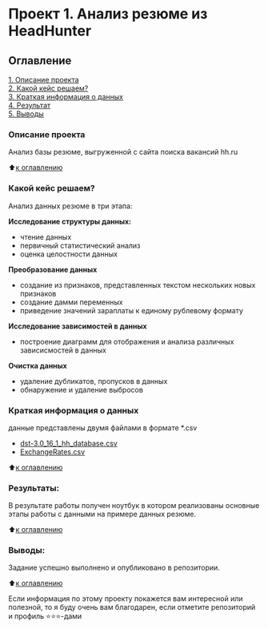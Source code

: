 # Проект 1. Анализ резюме из HeadHunter

## Оглавление  
[1. Описание проекта](https://github.com/alzmej/sf_data_science/tree/main/Project_1/README.md#Описание-проекта)  
[2. Какой кейс решаем?](https://github.com/alzmej/sf_data_science/tree/main/Project_1/README.md#Какой-кейс-решаем)  
[3. Краткая информация о данных](https://github.com/alzmej/sf_data_science/tree/main/Project_1/README.md#Краткая-информация-о-данных)  
[4. Результат](https://github.com/alzmej/sf_data_science/tree/main/Project_1/README.md#Результат)    
[5. Выводы](https://github.com/alzmej/sf_data_science/tree/main/Project_1/README.md#Выводы) 

### Описание проекта    
Анализ базы резюме, выгруженной с сайта поиска вакансий hh.ru

:arrow_up:[к оглавлению](https://github.com/alzmej/sf_data_science/tree/main/Project_1/README.md#Оглавление)


### Какой кейс решаем?    
Анализ данных резюме в три этапа:

**Исследование структуры данных:**  
- чтение данных
- первичный статистический анализ
- оценка целостности данных

**Преобразование данных**     
- создание из признаков, представленных текстом нескольких новых признаков
- создание дамми переменных
- приведение значений зараплаты к единому рублевому формату

**Исследование зависимостей в данных**     
- построение диаграмм для отображения и анализа различных зависисмостей в данных

**Очистка данных**
- удаление дубликатов, пропусков в данных
- обнаружение и удаление выбросов

### Краткая информация о данных
  данные представлены двумя файлами в формате *.csv
- [dst-3.0_16_1_hh_database.csv](https://drive.google.com/file/d/1tiF59xLa3dALuTq_YkHsAcITt7Ss4AP_/view?usp=share_link)
- [ExchangeRates.csv](https://github.com/alzmej/sf_data_science/blob/main/Project_1/data/ExchangeRates.csv)
  
:arrow_up:[к оглавлению](https://github.com/alzmej/sf_data_science/tree/main/Project_1/README.md#Оглавление)


### Результаты:  
В результате работы получен ноутбук в котором реализованы основные этапы работы с данными на примере данных резюме.

:arrow_up:[к оглавлению](https://github.com/alzmej/sf_data_science/tree/main/Project_1/README.md#Оглавление)


### Выводы:  
Задание успешно выполнено и опубликовано в репозитории.

:arrow_up:[к оглавлению](https://github.com/alzmej/sf_data_science/tree/main/Project_1/README.md#Оглавление)


Если информация по этому проекту покажется вам интересной или полезной, то я буду очень вам благодарен, если отметите репозиторий и профиль ⭐️⭐️⭐️-дами
